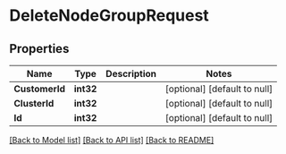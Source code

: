 # DeleteNodeGroupRequest

## Properties
Name | Type | Description | Notes
------------ | ------------- | ------------- | -------------
**CustomerId** | **int32** |  | [optional] [default to null]
**ClusterId** | **int32** |  | [optional] [default to null]
**Id** | **int32** |  | [optional] [default to null]

[[Back to Model list]](../README.md#documentation-for-models) [[Back to API list]](../README.md#documentation-for-api-endpoints) [[Back to README]](../README.md)

